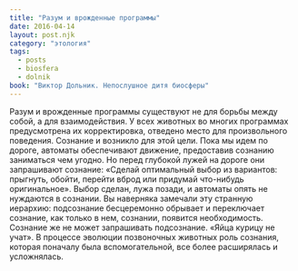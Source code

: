 ```yaml
---
title: "Разум и врожденные программы"
date: 2016-04-14
layout: post.njk
category: "этология"
tags:
  - posts
  - biosfera
  - dolnik
book: "Виктор Дольник. Непослушное дитя биосферы"
---
```


Разум и врожденные программы существуют не для борьбы между собой, а для взаимодействия. У всех животных во многих программах предусмотрена их корректировка, отведено место для произвольного поведения. Сознание и возникло для этой цели. Пока мы идем по дороге, автоматы обеспечивают движение, предоставив сознанию заниматься чем угодно. Но перед глубокой лужей на дороге они запрашивают сознание: «Сделай оптимальный выбор из вариантов: прыгнуть, обойти, перейти вброд или придумай что-нибудь оригинальное». Выбор сделан, лужа позади, и автоматы опять не нуждаются в сознании. Вы наверняка замечали эту странную иерархию: подсознание бесцеремонно обрывает и переключает сознание, как только в нем, сознании, появится необходимость. Сознание же не может запрашивать подсознание. «Яйца курицу не учат». В процессе эволюции позвоночных животных роль сознания, которая поначалу была вспомогательной, все более расширялась и усложнялась.
